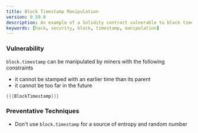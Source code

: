 ```yaml
---
title: Block Timestamp Manipulation
version: 0.59.0
description: An example of a Solidity contract vulnerable to block timestamp manipulation
keywords: [hack, security, block, timestamp, manipulation]
---
```


### Vulnerability

`block.timestamp` can be manipulated by miners with the following constraints

- it cannot be stamped with an earlier time than its parent
- it cannot be too far in the future

```rust
{{{BlockTimestamp}}}
```

### Preventative Techniques

- Don't use `block.timestamp` for a source of entropy and random number

